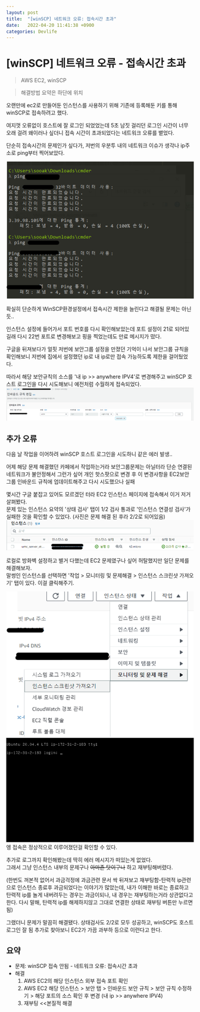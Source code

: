 ```yaml
---
layout: post
title:  "[winSCP] 네트워크 오류: 접속시간 초과"
date:   2022-04-20 11:41:38 +0900
categories: Devlife
---
```

# [winSCP] 네트워크 오류 - 접속시간 초과
> AWS EC2, winSCP  

> 해결방법 요약은 하단에 위치

오랜만에 ec2로 만들어둔 인스턴스를 사용하기 위해 기존에 등록해둔 키를 통해 winSCP로 접속하려고 했다.  

여지껏 오류없이 호스트에 잘 로그인 되었었는데 5초 남짓 걸리던 로그인 시간이 너무 오래 걸려 왜이러나 싶더니 접속 시간이 초과되었다는 네트워크 오류를 뱉었다.  

단순히 접속시간의 문제인가 싶다가, 저번의 우분투 내의 네트워크 이슈가 생각나 ip주소로 ping부터 찍어보았다.

<img src='/assets/img/docs/winscp_issue1.png'>  

확실히 단순하게 WinSCP환경설정에서 접속시간 제한을 늘린다고 해결될 문제는 아닌듯.. 

인스턴스 설정에 들어가서 포트 번호를 다시 확인해보았는데 포트 설정이 21로 되어있길래 다시 22번 포트로 변경해보고 핑을 찍었는데도 만료 메시지가 떴다.  

구글을 뒤져보다가 얼핏 저번에 보안그룹 설정을 만졌던 기억이 나서 보안그룹 규칙을 확인해보니 저번에 집에서 설정했던 ip로 내 ip로만 접속 가능하도록 제한을 걸어뒀었다. 

따라서 해당 보안규칙의 소스를 '내 ip >> anywhere IPV4'로 변경해주고 winSCP 호스트 로그인을 다시 시도해보니 예전처럼 수월하게 접속되었다.
<img src='/assets/img/docs/winscp_issue2.png'>


## 추가 오류
다음 날 작업을 이어하려 winSCP 호스트 로그인을 시도하니 같은 에러 발생..  

어제 해당 문제 해결했던 카페에서 작업하는거라 보안그룹문제는 아닐터라 단순 연결된 네트워크가 불안정해서 그런가 싶어 개인 핫스팟으로 변경 후 이 변경사항을 EC2보안그룹 인바운드 규칙에 업데이트해주고 다시 시도했으나 실패  

몇시간 구글 붙잡고 있어도 모르겠던 터라 EC2 인스턴스 페이지에 접속해서 이거 저거 살펴봤다.  
문제 있는 인스턴스 요약의 '상태 검사' 탭이 1/2 검사 통과로 '인스턴스 연결성 검사'가 실패한 것을 확인할 수 있었다. (사진은 문제 해결 된 후라 2/2로 되어있음)
<img src='/assets/img/docs/winscp_issue3.png'>

로컬로 방화벽 설정하고 별거 다했는데 EC2 문제였구나 싶어 허탈했지만 일단 문제를 해결해보자.  
말썽인 인스턴스를 선택하면 '작업 > 모니터링 및 문제해결 > 인스턴스 스크린샷 가져오기' 탭이 있다. 이걸 클릭해주기.

<img src='/assets/img/docs/winscp_issue4.png'>  

<img src='../assets/img/docs/winscp_issue5.jpg'>
엥 접속은 정상적으로 이루어졌던걸 확인할 수 있다.  

추가로 로그까지 확인해봤는데 딱히 에러 메시지가 떠있는게 없었다.  
그래서 그냥 인스턴스 내부의 문제구나 ~~아마존 탓이구나~~ 하고 재부팅해버렸다.  

(한번도 꺼본적 없어서 과금걱정에 과금관련 문서 싹 뒤져보고 재부팅함-탄력적 ip관련으로 인스턴스 종료후 과금되었다는 이야기가 많았는데, 내가 이해한 바로는 종료하고 탄력적 ip를 놀게 내버려두는 경우는 과금이되나, 내 경우는 재부팅하는거라 상관없다고 한다. 다시 말해, 탄력적 ip를 해제하지않고 그대로 연결한 상태로 재부팅 버튼만 누르면 됨)

그랬더니 문제가 말끔히 해결됐다.  상태검사도 2/2로 모두 성공하고, winSCP도 호스트 로그인 잘 됨
추가로 찾아보니 EC2가 가끔 과부하 등으로 이런다고 한다. 



## 요약
- 문제: winSCP 접속 안됨 - 네트워크 오류: 접속시간 초과
- 해결  
    1) AWS EC2의 해당 인스턴스 외부 접속 포트 확인  
    2) AWS EC2 해당 인스턴스 > 보안 탭 > 인바운드 보안 규칙 > 보안 규칙 수정하기 > 해당 포트의 소스 확인 후 변경 (내 ip >> anywhere IPV4)
    3) 재부팅 <<본질적 해결